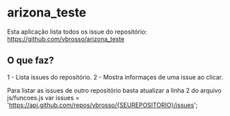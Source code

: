 # arizona_teste

Esta aplicação lista todos os issue do repositório: https://github.com/vbrosso/arizona_teste

## O que faz?
1 - Lista issues do repositório.
2 - Mostra informaçes de uma issue ao clicar.

Para listar as issues de outro repositório basta atualizar a linha 2 do arquivo js/funcoes.js
var issues = 'https://api.github.com/repos/vbrosso/{SEUREPOSITORIO}/issues';